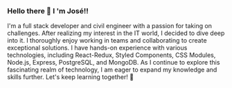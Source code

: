 ### Hello there 👋 I 'm José!!

I'm a full stack developer and civil engineer with a passion for taking on challenges. 
After realizing my interest in the IT world, I decided to dive deep into it. 
I thoroughly enjoy working in teams and collaborating to create exceptional solutions. 
I have hands-on experience with various technologies, including React-Redux, Styled Components, CSS Modules, Node.js, Express, PostgreSQL, and MongoDB. 
As I continue to explore this fascinating realm of technology, I am eager to expand my knowledge and skills further. 
Let's keep learning together! 💪
